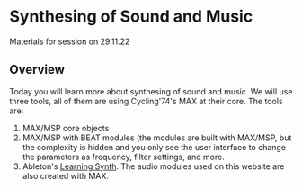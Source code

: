# Synthesing of Sound and Music

Materials for session on 29.11.22

## Overview
Today you will learn more about synthesing of sound and music. We will use three tools, all of them are using Cycling'74's MAX at their core. The tools are:
1. MAX/MSP core objects
2. MAX/MSP with BEAT modules (the modules are built with MAX/MSP, but the complexity is hidden and you only see the user interface to change the parameters as frequency, filter settings, and more.
3. Ableton's [Learning Synth](https://learningsynths.ableton.com/). The audio modules used on this website are also created with MAX.

## 
